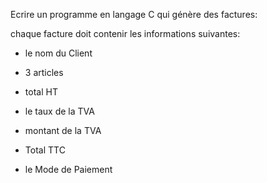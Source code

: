 Ecrire un programme en langage C qui génère des factures:

chaque facture doit contenir les informations suivantes:

- le nom du Client

- 3 articles

- total HT

- le taux de la TVA

- montant de la TVA

- Total TTC

- le Mode de Paiement

